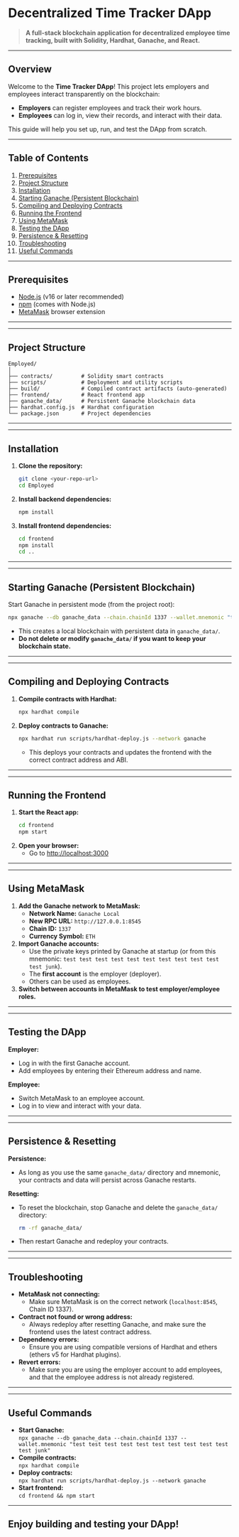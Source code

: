 
# Decentralized Time Tracker DApp

> **A full-stack blockchain application for decentralized employee time tracking, built with Solidity, Hardhat, Ganache, and React.**

---

## Overview

Welcome to the **Time Tracker DApp**! This project lets employers and employees interact transparently on the blockchain:
- **Employers** can register employees and track their work hours.
- **Employees** can log in, view their records, and interact with their data.

This guide will help you set up, run, and test the DApp from scratch.

---

## Table of Contents
1. [Prerequisites](#prerequisites)
2. [Project Structure](#project-structure)
3. [Installation](#installation)
4. [Starting Ganache (Persistent Blockchain)](#starting-ganache-persistent-blockchain)
5. [Compiling and Deploying Contracts](#compiling-and-deploying-contracts)
6. [Running the Frontend](#running-the-frontend)
7. [Using MetaMask](#using-metamask)
8. [Testing the DApp](#testing-the-dapp)
9. [Persistence & Resetting](#persistence--resetting)
10. [Troubleshooting](#troubleshooting)
11. [Useful Commands](#useful-commands)

---


## Prerequisites
- [Node.js](https://nodejs.org/) (v16 or later recommended)
- [npm](https://www.npmjs.com/) (comes with Node.js)
- [MetaMask](https://metamask.io/) browser extension

---

---


## Project Structure
```
Employed/
│
├── contracts/         # Solidity smart contracts
├── scripts/           # Deployment and utility scripts
├── build/             # Compiled contract artifacts (auto-generated)
├── frontend/          # React frontend app
├── ganache_data/      # Persistent Ganache blockchain data
├── hardhat.config.js  # Hardhat configuration
└── package.json       # Project dependencies
```

---

---


## Installation
1. **Clone the repository:**
   ```bash
   git clone <your-repo-url>
   cd Employed
   ```
2. **Install backend dependencies:**
   ```bash
   npm install
   ```
3. **Install frontend dependencies:**
   ```bash
   cd frontend
   npm install
   cd ..
   ```

---

---


## Starting Ganache (Persistent Blockchain)
Start Ganache in persistent mode (from the project root):
```bash
npx ganache --db ganache_data --chain.chainId 1337 --wallet.mnemonic "test test test test test test test test test test test junk"
```
- This creates a local blockchain with persistent data in `ganache_data/`.
- **Do not delete or modify `ganache_data/` if you want to keep your blockchain state.**

---

---


## Compiling and Deploying Contracts
1. **Compile contracts with Hardhat:**
   ```bash
   npx hardhat compile
   ```
2. **Deploy contracts to Ganache:**
   ```bash
   npx hardhat run scripts/hardhat-deploy.js --network ganache
   ```
   - This deploys your contracts and updates the frontend with the correct contract address and ABI.

---

---


## Running the Frontend
1. **Start the React app:**
   ```bash
   cd frontend
   npm start
   ```
2. **Open your browser:**
   - Go to [http://localhost:3000](http://localhost:3000)

---

---


## Using MetaMask
1. **Add the Ganache network to MetaMask:**
   - **Network Name:** `Ganache Local`
   - **New RPC URL:** `http://127.0.0.1:8545`
   - **Chain ID:** `1337`
   - **Currency Symbol:** `ETH`
2. **Import Ganache accounts:**
   - Use the private keys printed by Ganache at startup (or from this mnemonic: `test test test test test test test test test test test junk`).
   - The **first account** is the employer (deployer).
   - Others can be used as employees.
3. **Switch between accounts in MetaMask to test employer/employee roles.**

---

---


## Testing the DApp

**Employer:**
- Log in with the first Ganache account.
- Add employees by entering their Ethereum address and name.

**Employee:**
- Switch MetaMask to an employee account.
- Log in to view and interact with your data.

---

---


## Persistence & Resetting

**Persistence:**
- As long as you use the same `ganache_data/` directory and mnemonic, your contracts and data will persist across Ganache restarts.

**Resetting:**
- To reset the blockchain, stop Ganache and delete the `ganache_data/` directory:
  ```bash
  rm -rf ganache_data/
  ```
- Then restart Ganache and redeploy your contracts.

---

---


## Troubleshooting

- **MetaMask not connecting:**
  - Make sure MetaMask is on the correct network (`localhost:8545`, Chain ID 1337).
- **Contract not found or wrong address:**
  - Always redeploy after resetting Ganache, and make sure the frontend uses the latest contract address.
- **Dependency errors:**
  - Ensure you are using compatible versions of Hardhat and ethers (ethers v5 for Hardhat plugins).
- **Revert errors:**
  - Make sure you are using the employer account to add employees, and that the employee address is not already registered.

---

---


## Useful Commands

- **Start Ganache:**  
  `npx ganache --db ganache_data --chain.chainId 1337 --wallet.mnemonic "test test test test test test test test test test test junk"`
- **Compile contracts:**  
  `npx hardhat compile`
- **Deploy contracts:**  
  `npx hardhat run scripts/hardhat-deploy.js --network ganache`
- **Start frontend:**  
  `cd frontend && npm start`

---

## Enjoy building and testing your DApp!
